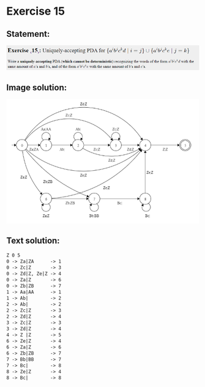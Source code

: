 # Exercise 15

## Statement:
![Statement](https://github.com/AdriCri22/Teoria-Computacion-TC-FIB/blob/main/PDA/15/Statement_15.png)

## Image solution:
![Solution](https://github.com/AdriCri22/Teoria-Computacion-TC-FIB/blob/main/PDA/15/Image_sol_15.png)

## Text solution:
    Z 0 5
    0 -> Za|ZA      -> 1
    0 -> Zc|Z       -> 3
    0 -> Zd|Z, Ze|Z -> 4
    0 -> Za|Z       -> 6
    0 -> Zb|ZB      -> 7
    1 -> Aa|AA      -> 1
    1 -> Ab|        -> 2
    2 -> Ab|        -> 2
    2 -> Zc|Z       -> 3
    2 -> Zd|Z       -> 4
    3 -> Zc|Z       -> 3
    3 -> Zd|Z       -> 4
    4 -> Z |Z       -> 5
    6 -> Ze|Z       -> 4
    6 -> Za|Z       -> 6
    6 -> Zb|ZB      -> 7
    7 -> Bb|BB      -> 7
    7 -> Bc|        -> 8
    8 -> Ze|Z       -> 4
    8 -> Bc|        -> 8

